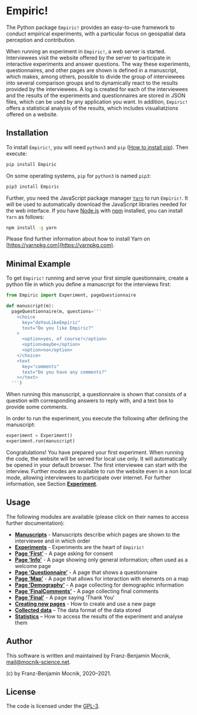 # Empiric!

The Python package `Empiric!` provides an easy-to-use framework to conduct empirical experiments, with a particular focus on geospatial data perception and contribution.

When running an experiment in `Empiric!`, a web server is started.  Interviewees visit the website offered by the server to participate in interactive experiments and answer questions.  The way these experiments, questionnaires, and other pages are shown is defined in a manuscript, which makes, among others, possible to divide the group of interviewees into several comparison groups and to dynamically react to the results provided by the interviewees.  A log is created for each of the interviewees and the results of the experiments and questionnaires are stored in JSON files, which can be used by any application you want.  In addition, `Empiric!` offers a statistical analysis of the results, which includes visualiatzions offered on a website.

## Installation

To install `Empiric!`, you will need `python3` and `pip` ([How to install pip](https://pip.pypa.io/en/stable/installing/)). Then execute:
```bash
pip install Empiric
```
On some operating systems, `pip` for `python3` is named `pip3`:
```bash
pip3 install Empiric
```

Further, you need the JavaScript package manager [`Yarn`](https://yarnpkg.com) to run `Empiric!`.  It will be used to automatically download the JavaScript libraries needed for the web interface.  If you have [Node.js](https://nodejs.org) with [npm](https://www.npmjs.com) installed, you can install `Yarn` as follows:
```bash
npm install -g yarn
```
Please find further information about how to install Yarn on [https://yarnpkg.com](https://yarnpkg.com).

## Minimal Example

To get `Empiric!` running and serve your first simple questionnaire, create a python file in which you define a manuscript for the interviews first:
```python
from Empiric import Experiment, pageQuestionnaire

def manuscript(m):
  pageQuestionnaire(m, questions='''
    <choice
      key="doYouLikeEmpiric"
      text="Do you like Empiric?"
    >
      <option>yes, of course!</option>
      <option>maybe</option>
      <option>no</option>
    </choice>
    <text
      key="comments"
      text="Do you have any comments?"
    ></text>
  ''')
```
When running this manuscript, a questionnaire is shown that consists of a question with corresponding answers to reply with, and a text box to provide some comments.

In order to run the experiment, you execute the following after defining the manuscript:
```python
experiment = Experiment()
experiment.run(manuscript)
```

Congratulations!  You have prepared your first experiment.  When running the code, the website will be served for local use only.  It will automatically be opened in your default browser.  The first interviewee can start with the interview.  Further modes are available to run the website even in a non local mode, allowing interviewees to participate over internet.  For further information, see Section [**Experiment**](docs/experiment.md).

## Usage

The following modules are available (please click on their names to access further documentation):

* [**Manuscripts**](docs/manuscripts.md) - Manuscripts describe which pages are shown to the interviewee and in which order
* [**Experiments**](docs/experiments.md) - Experiments are the heart of `Empiric!`
* [**Page ‘First’**](docs/pageFirst.md) - A page asking for consent
* [**Page ‘Info’**](docs/pageInfo.md) - A page showing only general information; often used as a welcome page
* [**Page ‘Questionnaire’**](docs/pageQuestionnaire.md) - A page that shows a questionnaire
* [**Page ‘Map’**](docs/pageMap.md) - A page that allows for interaction with elements on a map
* [**Page ‘Demography’**](docs/pageDemography.md) - A page collecting for demographic information
* [**Page ‘FinalComments’**](docs/pageFinalComments.md) - A page collecting final comments
* [**Page ‘Final’**](docs/pageFinal.md) - A page saying ‘Thank You’
* [**Creating new pages**](docs/creatingNewPages.md) - How to create and use a new page
* [**Collected data**](docs/collectedData.md) – The data format of the data stored
* [**Statistics**](docs/statistics.md) – How to access the results of the experiment and analyse them

## Author

This software is written and maintained by Franz-Benjamin Mocnik, <mail@mocnik-science.net>.

(c) by Franz-Benjamin Mocnik, 2020–2021.

## License

The code is licensed under the [GPL-3](https://github.com/mocnik-science/empiric/blob/master/LICENSE).

